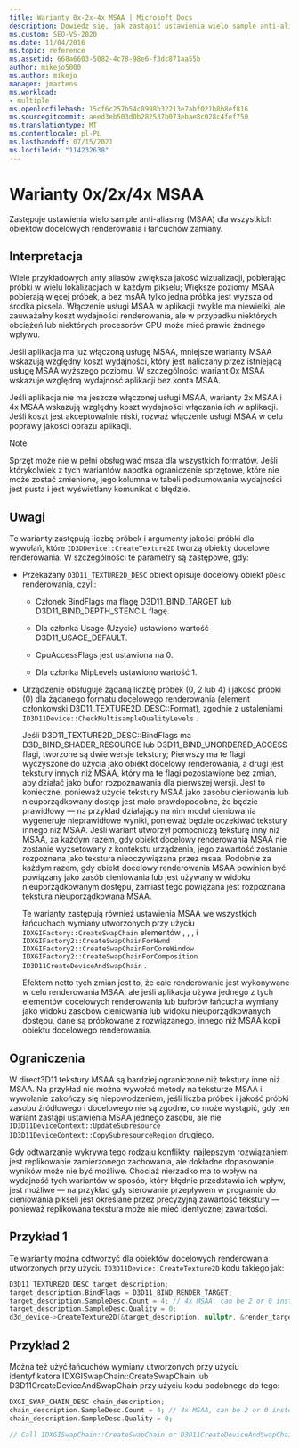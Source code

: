 ```yaml
---
title: Warianty 0x-2x-4x MSAA | Microsoft Docs
description: Dowiedz się, jak zastąpić ustawienia wielo sample anti-aliasing (MSAA) we wszystkich celach renderowania i łańcuchach zamiany przy użyciu wariantów 0x, 2x lub 4x MSAA.
ms.custom: SEO-VS-2020
ms.date: 11/04/2016
ms.topic: reference
ms.assetid: 668a6603-5082-4c78-98e6-f3dc871aa55b
author: mikejo5000
ms.author: mikejo
manager: jmartens
ms.workload:
- multiple
ms.openlocfilehash: 15cf6c257b54c8998b32213e7abf021b8b8ef816
ms.sourcegitcommit: aeed3eb503d0b282537b073ebae8c028c4fef750
ms.translationtype: MT
ms.contentlocale: pl-PL
ms.lasthandoff: 07/15/2021
ms.locfileid: "114232638"
---
```

# <a name="0x2x4x-msaa-variants"></a>Warianty 0x/2x/4x MSAA
Zastępuje ustawienia wielo sample anti-aliasing (MSAA) dla wszystkich obiektów docelowych renderowania i łańcuchów zamiany.

## <a name="interpretation"></a>Interpretacja
 Wiele przykładowych anty aliasów zwiększa jakość wizualizacji, pobierając próbki w wielu lokalizacjach w każdym pikselu; Większe poziomy MSAA pobierają więcej próbek, a bez msAA tylko jedna próbka jest wyższa od środka piksela. Włączenie usługi MSAA w aplikacji zwykle ma niewielki, ale zauważalny koszt wydajności renderowania, ale w przypadku niektórych obciążeń lub niektórych procesorów GPU może mieć prawie żadnego wpływu.

 Jeśli aplikacja ma już włączoną usługę MSAA, mniejsze warianty MSAA wskazują względny koszt wydajności, który jest naliczany przez istniejącą usługę MSAA wyższego poziomu. W szczególności wariant 0x MSAA wskazuje względną wydajność aplikacji bez konta MSAA.

 Jeśli aplikacja nie ma jeszcze włączonej usługi MSAA, warianty 2x MSAA i 4x MSAA wskazują względny koszt wydajności włączania ich w aplikacji. Jeśli koszt jest akceptowalnie niski, rozważ włączenie usługi MSAA w celu poprawy jakości obrazu aplikacji.

> [!NOTE]
> Sprzęt może nie w pełni obsługiwać msaa dla wszystkich formatów. Jeśli którykolwiek z tych wariantów napotka ograniczenie sprzętowe, które nie może zostać zmienione, jego kolumna w tabeli podsumowania wydajności jest pusta i jest wyświetlany komunikat o błędzie.

## <a name="remarks"></a>Uwagi
 Te warianty zastępują liczbę próbek i argumenty jakości próbki dla wywołań, które `ID3DDevice::CreateTexture2D` tworzą obiekty docelowe renderowania. W szczególności te parametry są zastępowe, gdy:

- Przekazany `D3D11_TEXTURE2D_DESC` obiekt opisuje docelowy obiekt `pDesc` renderowania, czyli:

  - Członek BindFlags ma flagę D3D11_BIND_TARGET lub D3D11_BIND_DEPTH_STENCIL flagę.

  - Dla członka Usage (Użycie) ustawiono wartość D3D11_USAGE_DEFAULT.

  - CpuAccessFlags jest ustawiona na 0.

  - Dla członka MipLevels ustawiono wartość 1.

- Urządzenie obsługuje żądaną liczbę próbek (0, 2 lub 4) i jakość próbki (0) dla żądanego formatu docelowego renderowania (element członkowski D3D11_TEXTURE2D_DESC::Format), zgodnie z ustaleniami `ID3D11Device::CheckMultisampleQualityLevels` .

  Jeśli D3D11_TEXTURE2D_DESC::BindFlags ma D3D_BIND_SHADER_RESOURCE lub D3D11_BIND_UNORDERED_ACCESS flagi, tworzone są dwie wersje tekstury; Pierwszy ma te flagi wyczyszone do użycia jako obiekt docelowy renderowania, a drugi jest tekstury innych niż MSAA, który ma te flagi pozostawione bez zmian, aby działać jako bufor rozpoznawania dla pierwszej wersji. Jest to konieczne, ponieważ użycie tekstury MSAA jako zasobu cieniowania lub nieuporządkowany dostęp jest mało prawdopodobne, że będzie prawidłowy — na przykład działający na nim moduł cieniowania wygeneruje nieprawidłowe wyniki, ponieważ będzie oczekiwać tekstury innego niż MSAA. Jeśli wariant utworzył pomocniczą teksturę inny niż MSAA, za każdym razem, gdy obiekt docelowy renderowania MSAA nie zostanie wyzsetowany z kontekstu urządzenia, jego zawartość zostanie rozpoznana jako tekstura nieoczywiązana przez msaa. Podobnie za każdym razem, gdy obiekt docelowy renderowania MSAA powinien być powiązany jako zasób cieniowania lub jest używany w widoku nieuporządkowanym dostępu, zamiast tego powiązana jest rozpoznana tekstura nieuporządkowana MSAA.

  Te warianty zastępują również ustawienia MSAA we wszystkich łańcuchach wymiany utworzonych przy użyciu `IDXGIFactory::CreateSwapChain` elementów , , , i `IDXGIFactory2::CreateSwapChainForHwnd` `IDXGIFactory2::CreateSwapChainForCoreWindow` `IDXGIFactory2::CreateSwapChainForComposition` `ID3D11CreateDeviceAndSwapChain` .

  Efektem netto tych zmian jest to, że całe renderowanie jest wykonywane w celu renderowania MSAA, ale jeśli aplikacja używa jednego z tych elementów docelowych renderowania lub buforów łańcucha wymiany jako widoku zasobów cieniowania lub widoku nieuporządkowanych dostępu, dane są próbkowane z rozwiązanego, innego niż MSAA kopii obiektu docelowego renderowania.

## <a name="restrictions-and-limitations"></a>Ograniczenia
 W direct3D11 tekstury MSAA są bardziej ograniczone niż tekstury inne niż MSAA. Na przykład nie można wywołać metody na teksturze MSAA i wywołanie zakończy się niepowodzeniem, jeśli liczba próbek i jakość próbki zasobu źródłowego i docelowego nie są zgodne, co może wystąpić, gdy ten wariant zastąpi ustawienia MSAA jednego zasobu, ale nie `ID3D11DeviceContext::UpdateSubresource` `ID3D11DeviceContext::CopySubresourceRegion` drugiego.

 Gdy odtwarzanie wykrywa tego rodzaju konflikty, najlepszym rozwiązaniem jest replikowanie zamierzonego zachowania, ale dokładne dopasowanie wyników może nie być możliwe. Chociaż nierzadko ma to wpływ na wydajność tych wariantów w sposób, który błędnie przedstawia ich wpływ, jest możliwe — na przykład gdy sterowanie przepływem w programie do cieniowania pikseli jest określane przez precyzyjną zawartość tekstury — ponieważ replikowana tekstura może nie mieć identycznej zawartości.

## <a name="example-1"></a>Przykład 1
 Te warianty można odtworzyć dla obiektów docelowych renderowania utworzonych przy użyciu `ID3D11Device::CreateTexture2D` kodu takiego jak:

```cpp
D3D11_TEXTURE2D_DESC target_description;
target_description.BindFlags = D3D11_BIND_RENDER_TARGET;
target_description.SampleDesc.Count = 4; // 4x MSAA, can be 2 or 0 instead
target_description.SampleDesc.Quality = 0;
d3d_device->CreateTexture2D(&target_description, nullptr, &render_target);
```

## <a name="example-2"></a>Przykład 2
 Można też użyć łańcuchów wymiany utworzonych przy użyciu identyfikatora IDXGISwapChain::CreateSwapChain lub D3D11CreateDeviceAndSwapChain przy użyciu kodu podobnego do tego:

```cpp
DXGI_SWAP_CHAIN_DESC chain_description;
chain_description.SampleDesc.Count = 4; // 4x MSAA, can be 2 or 0 instead
chain_description.SampleDesc.Quality = 0;

// Call IDXGISwapChain::CreateSwapChain or D3D11CreateDeviceAndSwapChain, etc.
```
